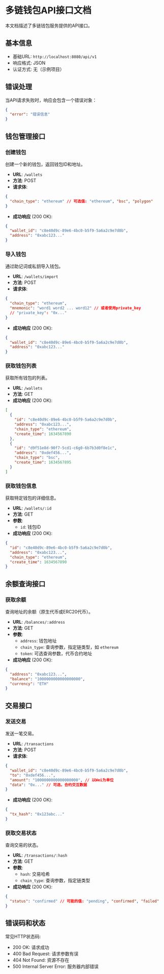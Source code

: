 # 多链钱包API接口文档

本文档描述了多链钱包服务提供的API接口。

## 基本信息

- 基础URL: `http://localhost:8080/api/v1`
- 响应格式: JSON
- 认证方式: 无（示例项目）

## 错误处理

当API请求失败时，响应会包含一个错误对象：

```json
{
  "error": "错误信息"
}
```

## 钱包管理接口

### 创建钱包

创建一个新的钱包，返回钱包ID和地址。

- **URL**: `/wallets`
- **方法**: POST
- **请求体**:

```json
{
  "chain_type": "ethereum" // 可选值: "ethereum", "bsc", "polygon"
}
```

- **成功响应** (200 OK):

```json
{
  "wallet_id": "c8e40d9c-89e6-4bc0-b5f9-5a6a2c9e7d0b",
  "address": "0xabc123..."
}
```

### 导入钱包

通过助记词或私钥导入钱包。

- **URL**: `/wallets/import`
- **方法**: POST
- **请求体**:

```json
{
  "chain_type": "ethereum",
  "mnemonic": "word1 word2 ... word12" // 或者使用private_key
  // "private_key": "0x..."
}
```

- **成功响应** (200 OK):

```json
{
  "wallet_id": "c8e40d9c-89e6-4bc0-b5f9-5a6a2c9e7d0b",
  "address": "0xabc123..."
}
```

### 获取钱包列表

获取所有钱包的列表。

- **URL**: `/wallets`
- **方法**: GET
- **成功响应** (200 OK):

```json
[
  {
    "id": "c8e40d9c-89e6-4bc0-b5f9-5a6a2c9e7d0b",
    "address": "0xabc123...",
    "chain_type": "ethereum",
    "create_time": 1634567890
  },
  {
    "id": "d9f51e8d-90f7-5cd1-c6g0-6b7b3d0f8e1c",
    "address": "0xdef456...",
    "chain_type": "bsc",
    "create_time": 1634567895
  }
]
```

### 获取钱包信息

获取特定钱包的详细信息。

- **URL**: `/wallets/:id`
- **方法**: GET
- **参数**:
  - `id`: 钱包ID
- **成功响应** (200 OK):

```json
{
  "id": "c8e40d9c-89e6-4bc0-b5f9-5a6a2c9e7d0b",
  "address": "0xabc123...",
  "chain_type": "ethereum",
  "create_time": 1634567890
}
```

## 余额查询接口

### 获取余额

查询地址的余额（原生代币或ERC20代币）。

- **URL**: `/balances/:address`
- **方法**: GET
- **参数**:
  - `address`: 钱包地址
  - `chain_type`: 查询参数，指定链类型，如 `ethereum`
  - `token`: 可选查询参数，代币合约地址
- **成功响应** (200 OK):

```json
{
  "address": "0xabc123...",
  "balance": "1000000000000000000",
  "currency": "ETH"
}
```

## 交易接口

### 发送交易

发送一笔交易。

- **URL**: `/transactions`
- **方法**: POST
- **请求体**:

```json
{
  "wallet_id": "c8e40d9c-89e6-4bc0-b5f9-5a6a2c9e7d0b",
  "to": "0xdef456...",
  "amount": "1000000000000000000", // 以Wei为单位
  "data": "0x..." // 可选，合约交互数据
}
```

- **成功响应** (200 OK):

```json
{
  "tx_hash": "0x123abc..."
}
```

### 获取交易状态

查询交易的状态。

- **URL**: `/transactions/:hash`
- **方法**: GET
- **参数**:
  - `hash`: 交易哈希
  - `chain_type`: 查询参数，指定链类型
- **成功响应** (200 OK):

```json
{
  "status": "confirmed" // 可能的值: "pending", "confirmed", "failed"
}
```

## 错误码和状态

常见HTTP状态码:

- 200 OK: 请求成功
- 400 Bad Request: 请求参数有误
- 404 Not Found: 资源不存在
- 500 Internal Server Error: 服务器内部错误 